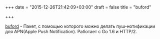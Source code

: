 +++
date = "2015-12-26T21:42:09+03:00"
draft = false
title = "buford"

+++

<p><a href="https://github.com/RobotsAndPencils/buford">buford</a>&nbsp;- Пакет, с помощью которого можно делать пуш-нотификации для APN(Apple Push Notification). Работает с Go 1.6 и&nbsp;HTTP/2.</p>

